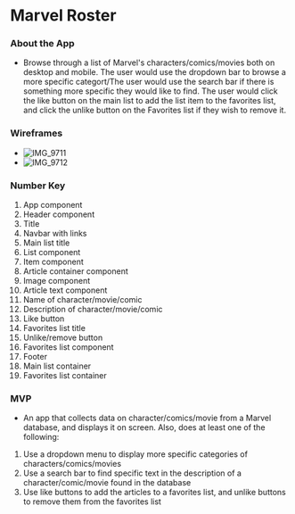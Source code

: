 # Marvel Roster

### About the App
* Browse through a list of Marvel's characters/comics/movies both on desktop and mobile. The user would use the dropdown bar to browse a more specific categort/The user would use the search bar if there is something more specific they would like to find. The user would click the like button on the main list to add the list item to the favorites list, and click the unlike button on the Favorites list if they wish to remove it.

### Wireframes
* ![IMG_9711](https://user-images.githubusercontent.com/44616151/62046039-f306c100-b1d4-11e9-9fff-096d22a7ca3c.jpg)
* ![IMG_9712](https://user-images.githubusercontent.com/44616151/62046060-fc902900-b1d4-11e9-8c0f-9ae1cc729c9b.jpg)

### Number Key
1. App component
2. Header component
3. Title
4. Navbar with links
5. Main list title
6. List component
7. Item component
8. Article container component
9. Image component
10. Article text component
11. Name of character/movie/comic
12. Description of character/movie/comic
13. Like button
14. Favorites list title
15. Unlike/remove button
16. Favorites list component
17. Footer
18. Main list container
19. Favorites list container

### MVP
* An app that collects data on character/comics/movie from a Marvel database, and displays it on screen. Also, does at least one of the following:
1. Use a dropdown menu to display more specific categories of characters/comics/movies
2. Use a search bar to find specific text in the description of a character/comic/movie found in the database
3. Use like buttons to add the articles to a favorites list, and unlike buttons to remove them from the favorites list
